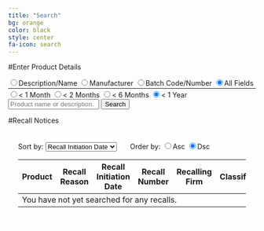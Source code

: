 ```yaml
---
title: "Search"
bg: orange
color: black
style: center
fa-icon: search
---
```


#Enter Product Details

<div class="searchform">
	<span style="margin-top: 5px; width: 100%;">
		<span style="white-space: nowrap;"><input type="radio" name="searchtype" id="radioDesc" value="product_description">Description/Name</input></span>
		<span style="white-space: nowrap;"><input type="radio" name="searchtype" id="radioManu" value="product_description.recalling_firm">Manufacturer</input></span>
		<span style="white-space: nowrap;"><input type="radio" name="searchtype" id="radioBatc" value="code_info.product_description">Batch Code/Number</input></span>
		<span style="white-space: nowrap;"><input type="radio" name="searchtype" id="radioAny" value="" checked="checked">All Fields</input></span>
	</span>
	<hr style="width: 100%; margin-bottom: 2px; margin-top: 2px;"/>
	<span style="margin-top: 5px; width: 100%;">
		<span style="white-space: nowrap;"><input type="radio" name="searchdate" id="radioMonth" value="">&lt; 1 Month</input></span>
		<span style="white-space: nowrap;"><input type="radio" name="searchdate" id="radioTwoMonth" value="">&lt; 2 Months</input></span>
		<span style="white-space: nowrap;"><input type="radio" name="searchdate" id="radioSixMonth" value="">&lt; 6 Months</input></span>
		<span style="white-space: nowrap;"><input type="radio" name="searchdate" id="radioTwelveMonth" value="" checked="checked">&lt; 1 Year</input></span>
	</span>
	<input id="searchTextbox" type="text" placeholder="Product name or description.">
	<button id="searchButton">
		Search
	</button>
</div>

#Recall Notices

<div class="table-responsive" style="background-color: rgba(255, 255, 255, .8); border-radius: 10px; padding: 20px;">
	<div style="width: 100%;">
		<span>
			Sort by: 
			<select id="sortSelect" style="display: inline-block;">
				<option value="0">Product Description</option>
				<option value="1">Recall Reason</option>
				<option value="2" selected="selected">Recall Initiation Date</option>
				<option value="3">Recall Number</option>
				<option value="4">Recalling Firm</option>
				<option value="5">Classification</option>
				<option value="6">Code Information</option>
				<option value="7">Distribution Pattern</option>
			</select>
			&nbsp;&nbsp;&nbsp;&nbsp;&nbsp;&nbsp;Order by: 
			<span style="white-space: nowrap;"><input type="radio" name="searchasc" id="radioAsc" value="">Asc</input></span>
			<span style="white-space: nowrap;"><input type="radio" name="searchasc" id="radioDsc" value="" checked="checked">Dsc</input></span>
		</span>
	</div>
	<div class="scrolling">
		<table id="themeTable" class="table">
			<thead>
				<tr>
					<th>Product</th>
					<th>Recall Reason</th>
					<th>Recall Initiation Date</th>
					<th>Recall Number</th>
					<th>Recalling Firm</th>
					<th>Classification</th>
					<th>Code Info</th>
					<th>Distribution Pattern</th>
				</tr>
			</thead>
			<tbody id="table_body">
				<tr>
					<td colspan="8">You have not yet searched for any recalls.</td>
				</tr>
			</tbody>
		</table>
	</div>
</div>

<div id="shareDiv" style="background-color: rgba(255, 255, 255, .8); border-radius: 10px; padding: 20px; width: 100%; display: none; margin-top: 10px;">
	<h3 style="float: left;">Share Results:</h3>
	<h3 style="float: right; margin-left: 5px; margin-right: 5px; padding-left: 0px; padding-right: 0px;">
		<a style="float: right;" id="shareTwitter" href="/" target="_blank" alt="Share on Twitter!"><i class="fa fa-twitter"></i></a>
	</h3>
	<h3 style="float: right; margin-left: 5px; margin-right: 5px; padding-left: 0px; padding-right: 0px;">
		<a style="float: right;" id="shareFacebook" href="/" target="_blank" alt="Share on Facebook!"><i class="fa fa-facebook"></i></a>
	</h3>
	<h3 style="float: right; margin-left: 5px; margin-right: 5px; padding-left: 0px; padding-right: 0px;">
		<a style="float: right;" id="shareGoogle" href="/" target="_blank" alt="Share on Google+!"><i class="fa fa-google-plus"></i></a>
	</h3>
		
	<input type="textbox" style="width: 100%;" id="searchURL"></input>
</div>
